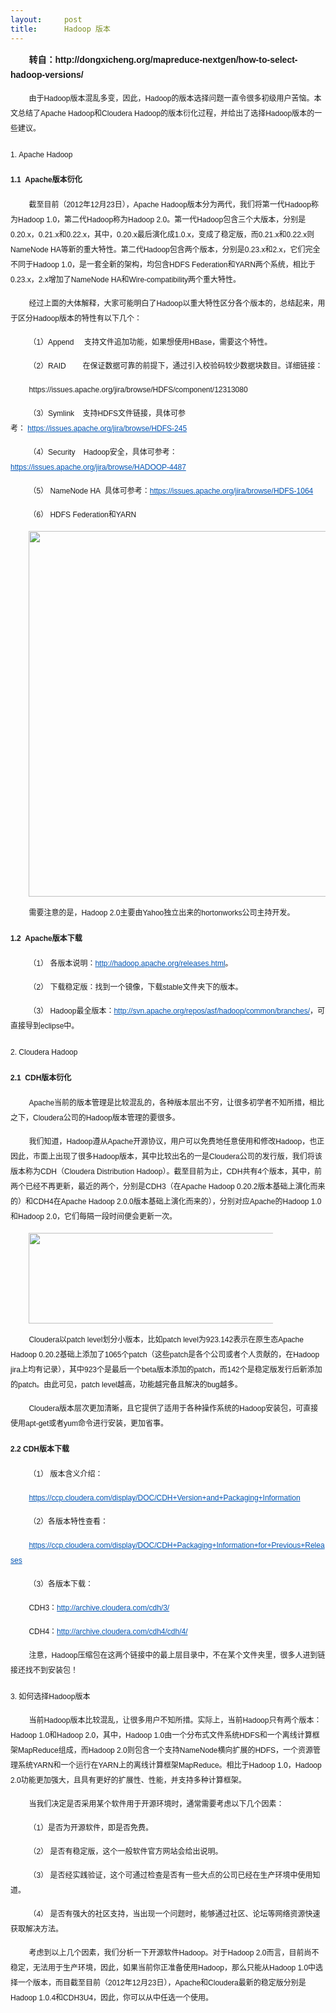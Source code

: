 ```yaml
---
layout:     post
title:      Hadoop 版本
---
```

<div id="article_content" class="article_content clearfix csdn-tracking-statistics" data-pid="blog" data-mod="popu_307" data-dsm="post">
								            <link rel="stylesheet" href="https://csdnimg.cn/release/phoenix/template/css/ck_htmledit_views-f76675cdea.css">
						<div class="htmledit_views" id="content_views">
                
<div id="blog_content" class="blog_content" style="line-height:1.8em;font-family:Helvetica, Tahoma, Arial, sans-serif;">
<p style="text-indent:2.1em;font-family:'Lucida Grande', 'Lucida Sans Unicode', Verdana, sans-serif;line-height:24px;">
<span style="font-family:'Lucida Grande', 'Lucida Sans Unicode', Verdana, sans-serif;line-height:24px;text-indent:29.399999618530273px;"><span style="font-size:14px;"><strong>转自：http://dongxicheng.org/mapreduce-nextgen/how-to-select-hadoop-versions/</strong></span></span><br></p>
<p style="font-size:14px;text-indent:2.1em;font-family:'Lucida Grande', 'Lucida Sans Unicode', Verdana, sans-serif;line-height:24px;">
<span style="font-size:12px;">由于Hadoop版本混乱多变，因此，Hadoop的版本选择问题一直令很多初级用户苦恼。本文总结了Apache Hadoop和Cloudera Hadoop的版本衍化过程，并给出了选择Hadoop版本的一些建议。</span></p>
<h3 style="font-size:13px;line-height:24px;font-family:Verdana, sans-serif;">
<span style="font-size:12px;font-weight:normal;"><span style="font-size:12px;">1. Apache Hadoop</span></span></h3>
<h4 style="font-size:12px;line-height:24px;font-family:Verdana, sans-serif;">
<span style="font-size:12px;">1.1  Apache版本衍化</span></h4>
<p style="font-size:14px;text-indent:2.1em;font-family:'Lucida Grande', 'Lucida Sans Unicode', Verdana, sans-serif;line-height:24px;">
<span style="font-size:12px;">截至目前（2012年12月23日），Apache Hadoop版本分为两代，我们将第一代Hadoop称为Hadoop 1.0，第二代Hadoop称为Hadoop 2.0。第一代Hadoop包含三个大版本，分别是0.20.x，0.21.x和0.22.x，其中，0.20.x最后演化成1.0.x，变成了稳定版，而0.21.x和0.22.x则NameNode HA等新的重大特性。第二代Hadoop包含两个版本，分别是0.23.x和2.x，它们完全不同于Hadoop
 1.0，是一套全新的架构，均包含HDFS Federation和YARN两个系统，相比于0.23.x，2.x增加了NameNode HA和Wire-compatibility两个重大特性。</span></p>
<p style="font-size:14px;text-indent:2.1em;font-family:'Lucida Grande', 'Lucida Sans Unicode', Verdana, sans-serif;line-height:24px;">
<span style="font-size:12px;">经过上面的大体解释，大家可能明白了Hadoop以重大特性区分各个版本的，总结起来，用于区分Hadoop版本的特性有以下几个：</span></p>
<p style="font-size:14px;text-indent:2.1em;font-family:'Lucida Grande', 'Lucida Sans Unicode', Verdana, sans-serif;line-height:24px;">
<span style="font-size:12px;"><span>（1）Append</span>     支持文件追加功能，如果想使用HBase，需要这个特性。</span></p>
<p style="font-size:14px;text-indent:2.1em;font-family:'Lucida Grande', 'Lucida Sans Unicode', Verdana, sans-serif;line-height:24px;">
<span style="font-size:12px;"><span>（2）RAID </span>       在保证数据可靠的前提下，通过引入校验码较少数据块数目。详细链接：</span></p>
<p style="font-size:14px;text-indent:2.1em;font-family:'Lucida Grande', 'Lucida Sans Unicode', Verdana, sans-serif;line-height:24px;">
<span style="font-size:12px;">https://issues.apache.org/jira/browse/HDFS/component/12313080</span></p>
<p style="font-size:14px;text-indent:2.1em;font-family:'Lucida Grande', 'Lucida Sans Unicode', Verdana, sans-serif;line-height:24px;">
<span style="font-size:12px;"><span>（3）Symlink</span>    支持HDFS文件链接，具体可参考： <a href="https://issues.apache.org/jira/browse/HDFS-245" rel="nofollow" style="color:rgb(0,84,179);">https://issues.apache.org/jira/browse/HDFS-245</a></span></p>
<p style="font-size:14px;text-indent:2.1em;font-family:'Lucida Grande', 'Lucida Sans Unicode', Verdana, sans-serif;line-height:24px;">
<span style="font-size:12px;"><span>（4）Security</span>    Hadoop安全，具体可参考：<a href="https://issues.apache.org/jira/browse/HADOOP-4487" rel="nofollow" style="color:rgb(0,84,179);">https://issues.apache.org/jira/browse/HADOOP-4487</a></span></p>
<p style="font-size:14px;text-indent:2.1em;font-family:'Lucida Grande', 'Lucida Sans Unicode', Verdana, sans-serif;line-height:24px;">
<span style="font-size:12px;"><span>（5） NameNode HA</span>  具体可参考：<a href="https://issues.apache.org/jira/browse/HDFS-1064" rel="nofollow" style="color:rgb(0,84,179);">https://issues.apache.org/jira/browse/HDFS-1064</a></span></p>
<p style="font-size:14px;text-indent:2.1em;font-family:'Lucida Grande', 'Lucida Sans Unicode', Verdana, sans-serif;line-height:24px;">
<span><span style="font-size:12px;">（6） HDFS Federation和YARN</span></span></p>
<p style="font-size:14px;text-indent:2.1em;font-family:'Lucida Grande', 'Lucida Sans Unicode', Verdana, sans-serif;line-height:24px;">
<img class="aligncenter size-full wp-image-1975" title="apache-hadoop-versions" alt="" src="http://dongxicheng.org/wp-content/uploads/2012/12/apache-hadoop-versions.jpg" height="585" width="521" style="border:0px;display:block;"></p>
<p style="font-size:14px;text-indent:2.1em;font-family:'Lucida Grande', 'Lucida Sans Unicode', Verdana, sans-serif;line-height:24px;">
<span style="font-size:12px;">需要注意的是，Hadoop 2.0主要由Yahoo独立出来的hortonworks公司主持开发。</span></p>
<h4 style="font-size:12px;line-height:24px;font-family:Verdana, sans-serif;">
<span style="font-size:12px;">1.2  Apache版本下载</span></h4>
<p style="font-size:14px;text-indent:2.1em;font-family:'Lucida Grande', 'Lucida Sans Unicode', Verdana, sans-serif;line-height:24px;">
<span style="font-size:12px;">（1） 各版本说明：<a href="http://hadoop.apache.org/releases.html" rel="nofollow" style="color:rgb(0,84,179);">http://hadoop.apache.org/releases.html</a>。</span></p>
<p style="font-size:14px;text-indent:2.1em;font-family:'Lucida Grande', 'Lucida Sans Unicode', Verdana, sans-serif;line-height:24px;">
<span style="font-size:12px;">（2） 下载稳定版：找到一个镜像，下载stable文件夹下的版本。</span></p>
<p style="font-size:14px;text-indent:2.1em;font-family:'Lucida Grande', 'Lucida Sans Unicode', Verdana, sans-serif;line-height:24px;">
<span style="font-size:12px;">（3） Hadoop最全版本：<a href="http://svn.apache.org/repos/asf/hadoop/common/branches/" rel="nofollow" style="color:rgb(0,84,179);">http://svn.apache.org/repos/asf/hadoop/common/branches/</a>，可直接导到eclipse中。</span></p>
<h3 style="font-size:13px;line-height:24px;font-family:Verdana, sans-serif;">
<span style="font-size:12px;font-weight:normal;"><span style="font-size:12px;">2. Cloudera Hadoop</span></span></h3>
<h4 style="font-size:12px;line-height:24px;font-family:Verdana, sans-serif;">
<span style="font-size:12px;">2.1  CDH版本衍化</span></h4>
<p style="font-size:14px;text-indent:2.1em;font-family:'Lucida Grande', 'Lucida Sans Unicode', Verdana, sans-serif;line-height:24px;">
<span style="font-size:12px;">Apache当前的版本管理是比较混乱的，各种版本层出不穷，让很多初学者不知所措，相比之下，Cloudera公司的Hadoop版本管理的要很多。</span></p>
<p style="font-size:14px;text-indent:2.1em;font-family:'Lucida Grande', 'Lucida Sans Unicode', Verdana, sans-serif;line-height:24px;">
<span style="font-size:12px;">我们知道，Hadoop遵从Apache开源协议，用户可以免费地任意使用和修改Hadoop，也正因此，市面上出现了很多Hadoop版本，其中比较出名的一是Cloudera公司的发行版，我们将该版本称为CDH（Cloudera Distribution Hadoop）。截至目前为止，CDH共有4个版本，其中，前两个已经不再更新，最近的两个，分别是CDH3（在Apache Hadoop 0.20.2版本基础上演化而来的）和CDH4在Apache Hadoop
 2.0.0版本基础上演化而来的），分别对应Apache的Hadoop 1.0和Hadoop 2.0，它们每隔一段时间便会更新一次。</span></p>
<p style="font-size:14px;text-indent:2.1em;font-family:'Lucida Grande', 'Lucida Sans Unicode', Verdana, sans-serif;line-height:24px;">
<img class="aligncenter size-full wp-image-1976" title="cloudera-hadoop-versions" alt="" src="http://dongxicheng.org/wp-content/uploads/2012/12/cloudera-hadoop-versions.jpg" height="145" width="420" style="border:0px;display:block;"></p>
<p style="font-size:14px;text-indent:2.1em;font-family:'Lucida Grande', 'Lucida Sans Unicode', Verdana, sans-serif;line-height:24px;">
<span style="font-size:12px;">Cloudera以patch level划分小版本，比如patch level为923.142表示在原生态Apache Hadoop 0.20.2基础上添加了1065个patch（这些patch是各个公司或者个人贡献的，在Hadoop jira上均有记录），其中923个是最后一个beta版本添加的patch，而142个是稳定版发行后新添加的patch。由此可见，patch level越高，功能越完备且解决的bug越多。</span></p>
<p style="font-size:14px;text-indent:2.1em;font-family:'Lucida Grande', 'Lucida Sans Unicode', Verdana, sans-serif;line-height:24px;">
<span style="font-size:12px;">Cloudera版本层次更加清晰，且它提供了适用于各种操作系统的Hadoop安装包，可直接使用apt-get或者yum命令进行安装，更加省事。</span></p>
<h4 style="font-size:12px;line-height:24px;font-family:Verdana, sans-serif;">
<span style="font-size:12px;">2.2 CDH版本下载</span></h4>
<p style="font-size:14px;text-indent:2.1em;font-family:'Lucida Grande', 'Lucida Sans Unicode', Verdana, sans-serif;line-height:24px;">
<span style="font-size:12px;">（1） 版本含义介绍：</span></p>
<p style="font-size:14px;text-indent:2.1em;font-family:'Lucida Grande', 'Lucida Sans Unicode', Verdana, sans-serif;line-height:24px;">
<a href="https://ccp.cloudera.com/display/DOC/CDH+Version+and+Packaging+Information" rel="nofollow" style="color:rgb(0,84,179);"><span style="font-size:12px;">https://ccp.cloudera.com/display/DOC/CDH+Version+and+Packaging+Information</span></a></p>
<p style="font-size:14px;text-indent:2.1em;font-family:'Lucida Grande', 'Lucida Sans Unicode', Verdana, sans-serif;line-height:24px;">
<span style="font-size:12px;">（2）各版本特性查看：</span></p>
<p style="font-size:14px;text-indent:2.1em;font-family:'Lucida Grande', 'Lucida Sans Unicode', Verdana, sans-serif;line-height:24px;">
<a href="https://ccp.cloudera.com/display/DOC/CDH+Packaging+Information+for+Previous+Releases" rel="nofollow" style="color:rgb(0,84,179);"><span style="font-size:12px;">https://ccp.cloudera.com/display/DOC/CDH+Packaging+Information+for+Previous+Releases</span></a></p>
<p style="font-size:14px;text-indent:2.1em;font-family:'Lucida Grande', 'Lucida Sans Unicode', Verdana, sans-serif;line-height:24px;">
<span style="font-size:12px;">（3）各版本下载：</span></p>
<p style="font-size:14px;text-indent:2.1em;font-family:'Lucida Grande', 'Lucida Sans Unicode', Verdana, sans-serif;line-height:24px;">
<span style="font-size:12px;">CDH3：<a href="http://archive.cloudera.com/cdh/3/" rel="nofollow" style="color:rgb(0,84,179);">http://archive.cloudera.com/cdh/3/</a></span></p>
<p style="font-size:14px;text-indent:2.1em;font-family:'Lucida Grande', 'Lucida Sans Unicode', Verdana, sans-serif;line-height:24px;">
<span style="font-size:12px;">CDH4：<a href="http://archive.cloudera.com/cdh4/cdh/4/" rel="nofollow" style="color:rgb(0,84,179);">http://archive.cloudera.com/cdh4/cdh/4/</a></span></p>
<p style="font-size:14px;text-indent:2.1em;font-family:'Lucida Grande', 'Lucida Sans Unicode', Verdana, sans-serif;line-height:24px;">
<span style="font-size:12px;">注意，Hadoop压缩包在这两个链接中的最上层目录中，不在某个文件夹里，很多人进到链接还找不到安装包！</span></p>
<h3 style="font-size:13px;line-height:24px;font-family:Verdana, sans-serif;">
<span style="font-size:12px;font-weight:normal;"><span style="font-size:12px;">3. 如何选择Hadoop版本</span></span></h3>
<p style="font-size:14px;text-indent:2.1em;font-family:'Lucida Grande', 'Lucida Sans Unicode', Verdana, sans-serif;line-height:24px;">
<span style="font-size:12px;">当前Hadoop版本比较混乱，让很多用户不知所措。实际上，当前Hadoop只有两个版本：Hadoop 1.0和Hadoop 2.0，其中，Hadoop 1.0由一个分布式文件系统HDFS和一个离线计算框架MapReduce组成，而Hadoop 2.0则包含一个支持NameNode横向扩展的HDFS，一个资源管理系统YARN和一个运行在YARN上的离线计算框架MapReduce。相比于Hadoop 1.0，Hadoop 2.0功能更加强大，且具有更好的扩展性、性能，并支持多种计算框架。</span></p>
<p style="font-size:14px;text-indent:2.1em;font-family:'Lucida Grande', 'Lucida Sans Unicode', Verdana, sans-serif;line-height:24px;">
<span style="font-size:12px;">当我们决定是否采用某个软件用于开源环境时，通常需要考虑以下几个因素：</span></p>
<p style="font-size:14px;text-indent:2.1em;font-family:'Lucida Grande', 'Lucida Sans Unicode', Verdana, sans-serif;line-height:24px;">
<span style="font-size:12px;">（1）是否为开源软件，即是否免费。</span></p>
<p style="font-size:14px;text-indent:2.1em;font-family:'Lucida Grande', 'Lucida Sans Unicode', Verdana, sans-serif;line-height:24px;">
<span style="font-size:12px;">（2） 是否有稳定版，这个一般软件官方网站会给出说明。</span></p>
<p style="font-size:14px;text-indent:2.1em;font-family:'Lucida Grande', 'Lucida Sans Unicode', Verdana, sans-serif;line-height:24px;">
<span style="font-size:12px;">（3） 是否经实践验证，这个可通过检查是否有一些大点的公司已经在生产环境中使用知道。</span></p>
<p style="font-size:14px;text-indent:2.1em;font-family:'Lucida Grande', 'Lucida Sans Unicode', Verdana, sans-serif;line-height:24px;">
<span style="font-size:12px;">（4） 是否有强大的社区支持，当出现一个问题时，能够通过社区、论坛等网络资源快速获取解决方法。</span></p>
<p style="font-size:14px;text-indent:2.1em;font-family:'Lucida Grande', 'Lucida Sans Unicode', Verdana, sans-serif;line-height:24px;">
<span style="font-size:12px;">考虑到以上几个因素，我们分析一下开源软件Hadoop。对于Hadoop 2.0而言，目前尚不稳定，无法用于生产环境，因此，如果当前你正准备使用Hadoop，那么只能从Hadoop 1.0中选择一个版本，而目截至目前（2012年12月23日），Apache和Cloudera最新的稳定版分别是Hadoop 1.0.4和CDH3U4，因此，你可以从中任选一个使用。</span></p>
<div style="font-size:14px;"><span style="font-size:12px;"><br></span></div>
</div>
<div id="bottoms" class="clearfix" style="font-family:Helvetica, Tahoma, Arial, sans-serif;line-height:18px;">
</div>
            </div>
                </div>